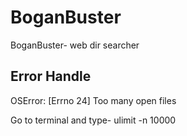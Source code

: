 # BoganBuster
BoganBuster- web dir searcher

## Error Handle

OSError: [Errno 24] Too many open files

Go to terminal and type- ulimit -n 10000
